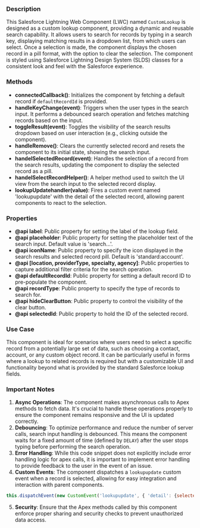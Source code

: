 ### Description

This Salesforce Lightning Web Component (LWC) named `CustomLookup` is designed as a custom lookup component, providing a dynamic and reusable search capability. It allows users to search for records by typing in a search key, displaying matching results in a dropdown list, from which users can select. Once a selection is made, the component displays the chosen record in a pill format, with the option to clear the selection. The component is styled using Salesforce Lightning Design System (SLDS) classes for a consistent look and feel with the Salesforce experience.

### Methods

- **connectedCallback()**: Initializes the component by fetching a default record if `defaultRecordId` is provided.
- **handleKeyChange(event)**: Triggers when the user types in the search input. It performs a debounced search operation and fetches matching records based on the input.
- **toggleResult(event)**: Toggles the visibility of the search results dropdown based on user interaction (e.g., clicking outside the component).
- **handleRemove()**: Clears the currently selected record and resets the component to its initial state, showing the search input.
- **handelSelectedRecord(event)**: Handles the selection of a record from the search results, updating the component to display the selected record as a pill.
- **handelSelectRecordHelper()**: A helper method used to switch the UI view from the search input to the selected record display.
- **lookupUpdatehandler(value)**: Fires a custom event named 'lookupupdate' with the detail of the selected record, allowing parent components to react to the selection.

### Properties

- **@api label**: Public property for setting the label of the lookup field.
- **@api placeholder**: Public property for setting the placeholder text of the search input. Default value is 'search...'.
- **@api iconName**: Public property to specify the icon displayed in the search results and selected record pill. Default is 'standard:account'.
- **@api [location, providerType, specialty, agency]**: Public properties to capture additional filter criteria for the search operation.
- **@api defaultRecordId**: Public property for setting a default record ID to pre-populate the component.
- **@api recordType**: Public property to specify the type of records to search for.
- **@api hideClearButton**: Public property to control the visibility of the clear button.
- **@api selectedId**: Public property to hold the ID of the selected record.

### Use Case

This component is ideal for scenarios where users need to select a specific record from a potentially large set of data, such as choosing a contact, account, or any custom object record. It can be particularly useful in forms where a lookup to related records is required but with a customizable UI and functionality beyond what is provided by the standard Salesforce lookup fields.

### Important Notes

1. **Async Operations**: The component makes asynchronous calls to Apex methods to fetch data. It's crucial to handle these operations properly to ensure the component remains responsive and the UI is updated correctly.
2. **Debouncing**: To optimize performance and reduce the number of server calls, search input handling is debounced. This means the component waits for a fixed amount of time (defined by `DELAY`) after the user stops typing before performing the search operation.
3. **Error Handling**: While this code snippet does not explicitly include error handling logic for apex calls, it is important to implement error handling to provide feedback to the user in the event of an issue.
4. **Custom Events**: The component dispatches a `lookupupdate` custom event when a record is selected, allowing for easy integration and interaction with parent components.

```javascript
this.dispatchEvent(new CustomEvent('lookupupdate', { 'detail': {selectedRecord: value} }));
```

5. **Security**: Ensure that the Apex methods called by this component enforce proper sharing and security checks to prevent unauthorized data access.
